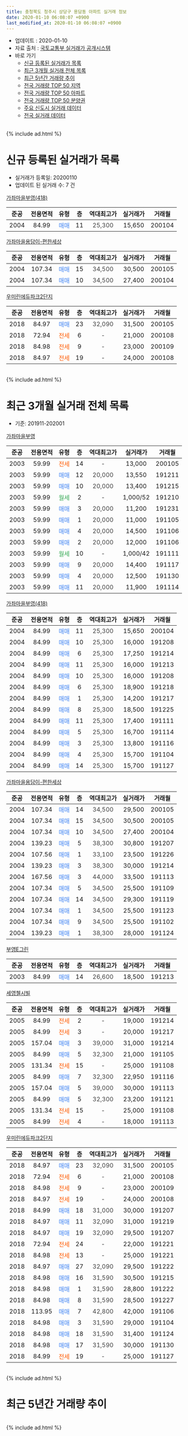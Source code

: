 ```yaml
---
title: 충청북도 청주시 상당구 용담동 아파트 실거래 정보
date: 2020-01-10 06:08:07 +0900
last_modified_at: 2020-01-10 06:08:07 +0900
---
```


* 업데이트 : 2020-01-10
* 자료 출처 : [국토교통부 실거래가 공개시스템](http://rt.molit.go.kr)
* 바로 가기
    * [신규 등록된 실거래가 목록](#신규-등록된-실거래가-목록)
    * [최근 3개월 실거래 전체 목록](#최근-3개월-실거래-전체-목록)
    * [최근 5년간 거래량 추이](#최근-5년간-거래량-추이)
    * [전국 거래량 TOP 50 지역](https://inasie.github.io/apt-trade-info/최근-3개월-전국에서-가장-거래가-많이-발생한-지역)
    * [전국 거래량 TOP 50 아파트](https://inasie.github.io/apt-trade-info/최근-3개월-전국에서-가장-거래가-많이-발생한-아파트)
    * [전국 거래량 TOP 50 분양권](https://inasie.github.io/apt-trade-info/최근-3개월-전국에서-가장-거래가-많이-발생한-분양권)
    * [주요 신도시 실거래 데이터](https://inasie.github.io/apt-trade-info/주요-신도시)
    * [전국 실거래 데이터](https://inasie.github.io/apt-trade-info/전국)
<br>
{% include ad.html %}
<br>

# 신규 등록된 실거래가 목록
* 실거래가 등록일: 20200110
* 업데이트 된 실거래 수: 7 건


[가좌마을부영(418)](https://search.naver.com/search.naver?query=%EC%B6%A9%EC%B2%AD%EB%B6%81%EB%8F%84+%EC%B2%AD%EC%A3%BC%EC%8B%9C+%EC%83%81%EB%8B%B9%EA%B5%AC+%EC%9A%A9%EB%8B%B4%EB%8F%99+%EA%B0%80%EC%A2%8C%EB%A7%88%EC%9D%84%EB%B6%80%EC%98%81%28418%29)

|준공|전용면적|유형|층|역대최고가|실거래가|거래월|
|:---:|:---:|:---:|:---:|:---:|:---:|:---:|
|2004|84.99|<span style="color:#4285f3">매매</span>|11|<span style="color:#444444">25,300</span>|15,650|200104|

[가좌마을용담이-편한세상](https://search.naver.com/search.naver?query=%EC%B6%A9%EC%B2%AD%EB%B6%81%EB%8F%84+%EC%B2%AD%EC%A3%BC%EC%8B%9C+%EC%83%81%EB%8B%B9%EA%B5%AC+%EC%9A%A9%EB%8B%B4%EB%8F%99+%EA%B0%80%EC%A2%8C%EB%A7%88%EC%9D%84%EC%9A%A9%EB%8B%B4%EC%9D%B4-%ED%8E%B8%ED%95%9C%EC%84%B8%EC%83%81)

|준공|전용면적|유형|층|역대최고가|실거래가|거래월|
|:---:|:---:|:---:|:---:|:---:|:---:|:---:|
|2004|107.34|<span style="color:#4285f3">매매</span>|15|<span style="color:#444444">34,500</span>|30,500|200105|
|2004|107.34|<span style="color:#4285f3">매매</span>|10|<span style="color:#444444">34,500</span>|27,400|200104|

[우미린에듀파크2단지](https://search.naver.com/search.naver?query=%EC%B6%A9%EC%B2%AD%EB%B6%81%EB%8F%84+%EC%B2%AD%EC%A3%BC%EC%8B%9C+%EC%83%81%EB%8B%B9%EA%B5%AC+%EC%9A%A9%EB%8B%B4%EB%8F%99+%EC%9A%B0%EB%AF%B8%EB%A6%B0%EC%97%90%EB%93%80%ED%8C%8C%ED%81%AC2%EB%8B%A8%EC%A7%80)

|준공|전용면적|유형|층|역대최고가|실거래가|거래월|
|:---:|:---:|:---:|:---:|:---:|:---:|:---:|
|2018|84.97|<span style="color:#4285f3">매매</span>|23|<span style="color:#444444">32,090</span>|31,500|200105|
|2018|72.94|<span style="color:#ff5a00">전세</span>|6|<span style="color:#444444">-</span>|21,000|200108|
|2018|84.98|<span style="color:#ff5a00">전세</span>|9|<span style="color:#444444">-</span>|23,000|200109|
|2018|84.97|<span style="color:#ff5a00">전세</span>|19|<span style="color:#444444">-</span>|24,000|200108|


<br>
{% include ad.html %}
<br>

# 최근 3개월 실거래 전체 목록
* 기준: 201911-202001


[가좌마을부영](https://search.naver.com/search.naver?query=%EC%B6%A9%EC%B2%AD%EB%B6%81%EB%8F%84+%EC%B2%AD%EC%A3%BC%EC%8B%9C+%EC%83%81%EB%8B%B9%EA%B5%AC+%EC%9A%A9%EB%8B%B4%EB%8F%99+%EA%B0%80%EC%A2%8C%EB%A7%88%EC%9D%84%EB%B6%80%EC%98%81)

|준공|전용면적|유형|층|역대최고가|실거래가|거래월|
|:---:|:---:|:---:|:---:|:---:|:---:|:---:|
|2003|59.99|<span style="color:#ff5a00">전세</span>|14|<span style="color:#444444">-</span>|13,000|200105|
|2003|59.99|<span style="color:#4285f3">매매</span>|12|<span style="color:#444444">20,000</span>|13,550|191211|
|2003|59.99|<span style="color:#4285f3">매매</span>|10|<span style="color:#444444">20,000</span>|13,400|191215|
|2003|59.99|<span style="color:#34a853">월세</span>|2|<span style="color:#444444">-</span>|1,000/52|191210|
|2003|59.99|<span style="color:#4285f3">매매</span>|3|<span style="color:#444444">20,000</span>|11,200|191231|
|2003|59.99|<span style="color:#4285f3">매매</span>|1|<span style="color:#444444">20,000</span>|11,000|191105|
|2003|59.99|<span style="color:#4285f3">매매</span>|4|<span style="color:#444444">20,000</span>|14,500|191106|
|2003|59.99|<span style="color:#4285f3">매매</span>|2|<span style="color:#444444">20,000</span>|12,000|191106|
|2003|59.99|<span style="color:#34a853">월세</span>|10|<span style="color:#444444">-</span>|1,000/42|191111|
|2003|59.99|<span style="color:#4285f3">매매</span>|9|<span style="color:#444444">20,000</span>|14,400|191117|
|2003|59.99|<span style="color:#4285f3">매매</span>|4|<span style="color:#444444">20,000</span>|12,500|191130|
|2003|59.99|<span style="color:#4285f3">매매</span>|11|<span style="color:#444444">20,000</span>|11,900|191114|

[가좌마을부영(418)](https://search.naver.com/search.naver?query=%EC%B6%A9%EC%B2%AD%EB%B6%81%EB%8F%84+%EC%B2%AD%EC%A3%BC%EC%8B%9C+%EC%83%81%EB%8B%B9%EA%B5%AC+%EC%9A%A9%EB%8B%B4%EB%8F%99+%EA%B0%80%EC%A2%8C%EB%A7%88%EC%9D%84%EB%B6%80%EC%98%81%28418%29)

|준공|전용면적|유형|층|역대최고가|실거래가|거래월|
|:---:|:---:|:---:|:---:|:---:|:---:|:---:|
|2004|84.99|<span style="color:#4285f3">매매</span>|11|<span style="color:#444444">25,300</span>|15,650|200104|
|2004|84.99|<span style="color:#4285f3">매매</span>|10|<span style="color:#444444">25,300</span>|16,000|191208|
|2004|84.99|<span style="color:#4285f3">매매</span>|6|<span style="color:#444444">25,300</span>|17,250|191214|
|2004|84.99|<span style="color:#4285f3">매매</span>|11|<span style="color:#444444">25,300</span>|16,000|191213|
|2004|84.99|<span style="color:#4285f3">매매</span>|10|<span style="color:#444444">25,300</span>|16,000|191208|
|2004|84.99|<span style="color:#4285f3">매매</span>|6|<span style="color:#444444">25,300</span>|18,900|191218|
|2004|84.99|<span style="color:#4285f3">매매</span>|1|<span style="color:#444444">25,300</span>|14,200|191217|
|2004|84.99|<span style="color:#4285f3">매매</span>|8|<span style="color:#444444">25,300</span>|18,500|191225|
|2004|84.99|<span style="color:#4285f3">매매</span>|11|<span style="color:#444444">25,300</span>|17,400|191111|
|2004|84.99|<span style="color:#4285f3">매매</span>|5|<span style="color:#444444">25,300</span>|16,700|191114|
|2004|84.99|<span style="color:#4285f3">매매</span>|3|<span style="color:#444444">25,300</span>|13,800|191116|
|2004|84.99|<span style="color:#4285f3">매매</span>|4|<span style="color:#444444">25,300</span>|15,700|191104|
|2004|84.99|<span style="color:#4285f3">매매</span>|14|<span style="color:#444444">25,300</span>|15,700|191127|

[가좌마을용담이-편한세상](https://search.naver.com/search.naver?query=%EC%B6%A9%EC%B2%AD%EB%B6%81%EB%8F%84+%EC%B2%AD%EC%A3%BC%EC%8B%9C+%EC%83%81%EB%8B%B9%EA%B5%AC+%EC%9A%A9%EB%8B%B4%EB%8F%99+%EA%B0%80%EC%A2%8C%EB%A7%88%EC%9D%84%EC%9A%A9%EB%8B%B4%EC%9D%B4-%ED%8E%B8%ED%95%9C%EC%84%B8%EC%83%81)

|준공|전용면적|유형|층|역대최고가|실거래가|거래월|
|:---:|:---:|:---:|:---:|:---:|:---:|:---:|
|2004|107.34|<span style="color:#4285f3">매매</span>|14|<span style="color:#444444">34,500</span>|29,500|200105|
|2004|107.34|<span style="color:#4285f3">매매</span>|15|<span style="color:#444444">34,500</span>|30,500|200105|
|2004|107.34|<span style="color:#4285f3">매매</span>|10|<span style="color:#444444">34,500</span>|27,400|200104|
|2004|139.23|<span style="color:#4285f3">매매</span>|5|<span style="color:#444444">38,300</span>|30,800|191207|
|2004|107.56|<span style="color:#4285f3">매매</span>|1|<span style="color:#444444">33,100</span>|23,500|191226|
|2004|139.23|<span style="color:#4285f3">매매</span>|3|<span style="color:#444444">38,300</span>|30,000|191214|
|2004|167.56|<span style="color:#4285f3">매매</span>|3|<span style="color:#444444">44,000</span>|33,500|191113|
|2004|107.34|<span style="color:#4285f3">매매</span>|5|<span style="color:#444444">34,500</span>|25,500|191109|
|2004|107.34|<span style="color:#4285f3">매매</span>|14|<span style="color:#444444">34,500</span>|29,300|191119|
|2004|107.34|<span style="color:#4285f3">매매</span>|1|<span style="color:#444444">34,500</span>|25,500|191123|
|2004|107.34|<span style="color:#4285f3">매매</span>|9|<span style="color:#444444">34,500</span>|25,500|191102|
|2004|139.23|<span style="color:#4285f3">매매</span>|1|<span style="color:#444444">38,300</span>|28,000|191124|

[부영E그린](https://search.naver.com/search.naver?query=%EC%B6%A9%EC%B2%AD%EB%B6%81%EB%8F%84+%EC%B2%AD%EC%A3%BC%EC%8B%9C+%EC%83%81%EB%8B%B9%EA%B5%AC+%EC%9A%A9%EB%8B%B4%EB%8F%99+%EB%B6%80%EC%98%81E%EA%B7%B8%EB%A6%B0)

|준공|전용면적|유형|층|역대최고가|실거래가|거래월|
|:---:|:---:|:---:|:---:|:---:|:---:|:---:|
|2003|84.99|<span style="color:#4285f3">매매</span>|14|<span style="color:#444444">26,600</span>|18,500|191213|

[세영첼시빌](https://search.naver.com/search.naver?query=%EC%B6%A9%EC%B2%AD%EB%B6%81%EB%8F%84+%EC%B2%AD%EC%A3%BC%EC%8B%9C+%EC%83%81%EB%8B%B9%EA%B5%AC+%EC%9A%A9%EB%8B%B4%EB%8F%99+%EC%84%B8%EC%98%81%EC%B2%BC%EC%8B%9C%EB%B9%8C)

|준공|전용면적|유형|층|역대최고가|실거래가|거래월|
|:---:|:---:|:---:|:---:|:---:|:---:|:---:|
|2005|84.99|<span style="color:#ff5a00">전세</span>|2|<span style="color:#444444">-</span>|19,000|191214|
|2005|84.99|<span style="color:#ff5a00">전세</span>|3|<span style="color:#444444">-</span>|20,000|191217|
|2005|157.04|<span style="color:#4285f3">매매</span>|3|<span style="color:#444444">39,000</span>|31,000|191214|
|2005|84.99|<span style="color:#4285f3">매매</span>|5|<span style="color:#444444">32,300</span>|21,000|191105|
|2005|131.34|<span style="color:#ff5a00">전세</span>|15|<span style="color:#444444">-</span>|25,000|191108|
|2005|84.99|<span style="color:#4285f3">매매</span>|7|<span style="color:#444444">32,300</span>|22,950|191116|
|2005|157.04|<span style="color:#4285f3">매매</span>|5|<span style="color:#444444">39,000</span>|30,000|191113|
|2005|84.99|<span style="color:#4285f3">매매</span>|5|<span style="color:#444444">32,300</span>|23,200|191121|
|2005|131.34|<span style="color:#ff5a00">전세</span>|15|<span style="color:#444444">-</span>|25,000|191108|
|2005|84.99|<span style="color:#ff5a00">전세</span>|4|<span style="color:#444444">-</span>|18,000|191113|


<script async src="//pagead2.googlesyndication.com/pagead/js/adsbygoogle.js"></script>
<!-- 기본 -->
<ins class="adsbygoogle"
     style="display:block"
     data-ad-client="ca-pub-2446590836940007"
     data-ad-slot="1659523306"
     data-ad-format="auto"
     data-full-width-responsive="true"></ins>
<script>
(adsbygoogle = window.adsbygoogle || []).push({});
</script>


[우미린에듀파크2단지](https://search.naver.com/search.naver?query=%EC%B6%A9%EC%B2%AD%EB%B6%81%EB%8F%84+%EC%B2%AD%EC%A3%BC%EC%8B%9C+%EC%83%81%EB%8B%B9%EA%B5%AC+%EC%9A%A9%EB%8B%B4%EB%8F%99+%EC%9A%B0%EB%AF%B8%EB%A6%B0%EC%97%90%EB%93%80%ED%8C%8C%ED%81%AC2%EB%8B%A8%EC%A7%80)

|준공|전용면적|유형|층|역대최고가|실거래가|거래월|
|:---:|:---:|:---:|:---:|:---:|:---:|:---:|
|2018|84.97|<span style="color:#4285f3">매매</span>|23|<span style="color:#444444">32,090</span>|31,500|200105|
|2018|72.94|<span style="color:#ff5a00">전세</span>|6|<span style="color:#444444">-</span>|21,000|200108|
|2018|84.98|<span style="color:#ff5a00">전세</span>|9|<span style="color:#444444">-</span>|23,000|200109|
|2018|84.97|<span style="color:#ff5a00">전세</span>|19|<span style="color:#444444">-</span>|24,000|200108|
|2018|84.99|<span style="color:#4285f3">매매</span>|18|<span style="color:#444444">31,000</span>|30,000|191207|
|2018|84.97|<span style="color:#4285f3">매매</span>|11|<span style="color:#444444">32,090</span>|31,000|191219|
|2018|84.97|<span style="color:#4285f3">매매</span>|19|<span style="color:#444444">32,090</span>|29,500|191207|
|2018|72.94|<span style="color:#ff5a00">전세</span>|24|<span style="color:#444444">-</span>|22,000|191221|
|2018|84.98|<span style="color:#ff5a00">전세</span>|13|<span style="color:#444444">-</span>|25,000|191221|
|2018|84.97|<span style="color:#4285f3">매매</span>|27|<span style="color:#444444">32,090</span>|29,500|191222|
|2018|84.98|<span style="color:#4285f3">매매</span>|16|<span style="color:#444444">31,590</span>|30,500|191215|
|2018|84.98|<span style="color:#4285f3">매매</span>|1|<span style="color:#444444">31,590</span>|28,800|191222|
|2018|84.98|<span style="color:#4285f3">매매</span>|8|<span style="color:#444444">31,590</span>|28,500|191227|
|2018|113.95|<span style="color:#4285f3">매매</span>|7|<span style="color:#444444">42,800</span>|42,000|191106|
|2018|84.98|<span style="color:#4285f3">매매</span>|3|<span style="color:#444444">31,590</span>|29,000|191104|
|2018|84.98|<span style="color:#4285f3">매매</span>|18|<span style="color:#444444">31,590</span>|31,400|191124|
|2018|84.98|<span style="color:#4285f3">매매</span>|17|<span style="color:#444444">31,590</span>|30,000|191130|
|2018|84.99|<span style="color:#ff5a00">전세</span>|19|<span style="color:#444444">-</span>|25,000|191127|


<br>
{% include ad.html %}
<br>

# 최근 5년간 거래량 추이


<div style="width:100%;">
    <canvas id="deal_progress" height="200"></canvas>
</div>

<script>
new Chart(document.getElementById("deal_progress"), {
    type: 'line',
    data: {
        labels: ['201501','201502','201503','201504','201505','201506','201507','201508','201509','201510','201511','201512','201601','201602','201603','201604','201605','201606','201607','201608','201609','201610','201611','201612','201701','201702','201703','201704','201705','201706','201707','201708','201709','201710','201711','201712','201801','201802','201803','201804','201805','201806','201807','201808','201809','201810','201811','201812','201901','201902','201903','201904','201905','201906','201907','201908','201909','201910','201911','201912','202001'],
        datasets: [{
            label: '매매',
            pointRadius: 1,
            data: [16, 13, 18, 21, 12, 22, 20, 15, 12, 15, 8, 8, 9, 6, 19, 14, 8, 5, 6, 18, 11, 19, 12, 10, 13, 10, 11, 7, 4, 7, 12, 12, 11, 8, 12, 11, 31, 27, 49, 42, 22, 23, 9, 13, 10, 13, 11, 5, 13, 5, 12, 5, 12, 6, 16, 19, 17, 15, 25, 22, 5],
            borderColor: "rgba(255, 201, 14, 1)",
            backgroundColor: "rgba(255, 201, 14, 0.5)",
            fill: false,
            lineTension: 0
        },{
            label: '전월세',
            pointRadius: 1,
            data: [3, 7, 9, 6, 9, 8, 3, 7, 6, 9, 6, 6, 9, 3, 9, 6, 10, 7, 8, 5, 4, 4, 2, 1, 3, 5, 9, 10, 9, 9, 6, 4, 7, 7, 8, 7, 28, 21, 35, 38, 30, 22, 13, 12, 8, 7, 7, 11, 14, 7, 16, 14, 15, 8, 9, 5, 6, 7, 5, 5, 4],
            borderColor: "rgba(0, 141, 185, 1)",
            backgroundColor: "rgba(0, 141, 185, 0.5)",
            fill: false,
            lineTension: 0
        }
        ]
    },
    options: {
        responsive: true,
        title: {
            display: false
        },
        tooltips: {
            mode: 'index',
            intersect: false
        },
        hover: {
            mode: 'nearest',
            intersect: true
        },
        scales: {
            xAxes: [{
                display: true,
                scaleLabel: {
                    display: true,
                    labelString: '년/월'
                }
            }],
            yAxes: [{
                display: true,
                ticks: {
                    suggestedMin: 0,
                },
                scaleLabel: {
                    display: true,
                    labelString: '실거래 수'
                }
            }]
        }
    }
});

</script>


<br>
{% include ad.html %}
<br>

